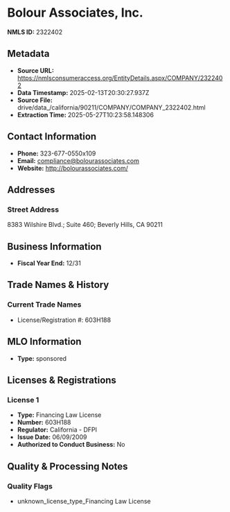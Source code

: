 # Bolour Associates, Inc.

**NMLS ID:** 2322402

## Metadata
- **Source URL:** https://nmlsconsumeraccess.org/EntityDetails.aspx/COMPANY/2322402
- **Data Timestamp:** 2025-02-13T20:30:27.937Z
- **Source File:** drive/data_/california/90211/COMPANY/COMPANY_2322402.html
- **Extraction Time:** 2025-05-27T10:23:58.148306

## Contact Information
- **Phone:** 323-677-0550x109
- **Email:** compliance@bolourassociates.com
- **Website:** http://bolourassociates.com/

## Addresses
### Street Address
8383 Wilshire Blvd.; Suite 460; Beverly Hills, CA 90211

## Business Information
- **Fiscal Year End:** 12/31

## Trade Names & History
### Current Trade Names
- License/Registration #: 603H188

## MLO Information
- **Type:** sponsored

## Licenses & Registrations

### License 1
- **Type:** Financing Law License
- **Number:** 603H188
- **Regulator:** California - DFPI
- **Issue Date:** 06/09/2009
- **Authorized to Conduct Business:** No

## Quality & Processing Notes
### Quality Flags
- unknown_license_type_Financing Law License
